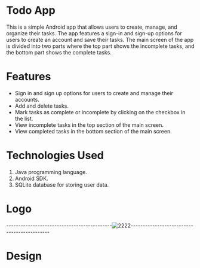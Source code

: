 
# Todo App

This is a simple Android app that allows users to create, manage, and organize their tasks. The app features a sign-in and sign-up options for users to create an account and save their tasks. The main screen of the app is divided into two parts where the top part shows the incomplete tasks, and the bottom part shows the complete tasks.

# Features
- Sign in and sign up options for users to create and manage their accounts.
- Add and delete tasks.
- Mark tasks as complete or incomplete by clicking on the checkbox in the list.
- View incomplete tasks in the top section of the main screen.
- View completed tasks in the bottom section of the main screen.

# Technologies Used
1) Java programming language.
2) Android SDK.
3) SQLite database for storing user data.

# Logo
 
  --------------------------------------------![2222](https://github.com/Bad-ri/ToDo-java-Mobile-Application/assets/74131474/06bfee18-2daa-4964-9e3f-5721dc5e8a56)--------------------------------------------

# Design


